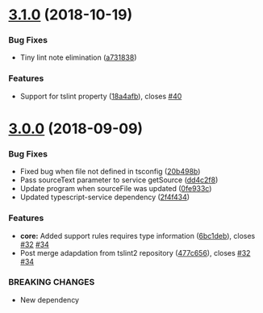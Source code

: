 # [3.1.0](https://github.com/JamesHenry/eslint-plugin-tslint/compare/v3.0.0...v3.1.0) (2018-10-19)

### Bug Fixes

- Tiny lint note elimination ([a731838](https://github.com/JamesHenry/eslint-plugin-tslint/commit/a731838))

### Features

- Support for tslint property ([18a4afb](https://github.com/JamesHenry/eslint-plugin-tslint/commit/18a4afb)), closes [#40](https://github.com/JamesHenry/eslint-plugin-tslint/issues/40)

# [3.0.0](https://github.com/JamesHenry/eslint-plugin-tslint/compare/v2.1.0...v3.0.0) (2018-09-09)

### Bug Fixes

- Fixed bug when file not defined in tsconfig ([20b498b](https://github.com/JamesHenry/eslint-plugin-tslint/commit/20b498b))
- Pass sourceText parameter to service getSource ([dd4c2f8](https://github.com/JamesHenry/eslint-plugin-tslint/commit/dd4c2f8))
- Update program when sourceFile was updated ([0fe933c](https://github.com/JamesHenry/eslint-plugin-tslint/commit/0fe933c))
- Updated typescript-service dependency ([2f4f434](https://github.com/JamesHenry/eslint-plugin-tslint/commit/2f4f434))

### Features

- **core:** Added support rules requires type information ([6bc1deb](https://github.com/JamesHenry/eslint-plugin-tslint/commit/6bc1deb)), closes [#32](https://github.com/JamesHenry/eslint-plugin-tslint/issues/32) [#34](https://github.com/JamesHenry/eslint-plugin-tslint/issues/34)
- Post merge adapdation from tslint2 repository ([477c656](https://github.com/JamesHenry/eslint-plugin-tslint/commit/477c656)), closes [#32](https://github.com/JamesHenry/eslint-plugin-tslint/issues/32) [#34](https://github.com/JamesHenry/eslint-plugin-tslint/issues/34)

### BREAKING CHANGES

- New dependency
